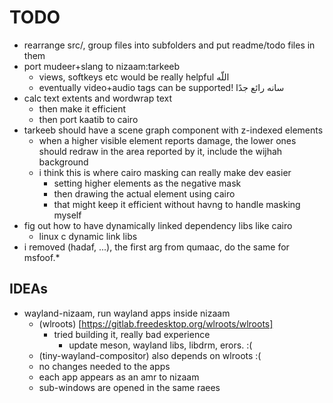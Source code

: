 # TODO

* rearrange src/, group files into subfolders and put readme/todo files in them
* port mudeer+slang to nizaam:tarkeeb
	* views, softkeys etc would be really helpful اللّه
	* eventually video+audio tags can be supported! سانه رائع جدًا
* calc text extents and wordwrap text
	* then make it efficient
	* then port kaatib to cairo
* tarkeeb should have a scene graph component with z-indexed elements
	* when a higher visible element reports damage, the lower ones should redraw
	  in the area reported by it, include the wijhah background
	* i think this is where cairo masking can really make dev easier
		* setting higher elements as the negative mask
		* then drawing the actual element using cairo
		* that might keep it efficient without havng to handle masking myself
* fig out how to have dynamically linked dependency libs like cairo
	* linux c dynamic link libs
* i removed (hadaf, ...), the first arg from qumaac, do the same for msfoof.*

## IDEAs
* wayland-nizaam, run wayland apps inside nizaam
	* (wlroots) [https://gitlab.freedesktop.org/wlroots/wlroots]
		* tried building it, really bad experience
			* update meson, wayland libs, libdrm, erors. :(
	* (tiny-wayland-compositor) also depends on wlroots :(
	* no changes needed to the apps
	* each app appears as an amr to nizaam
	* sub-windows are opened in the same raees

